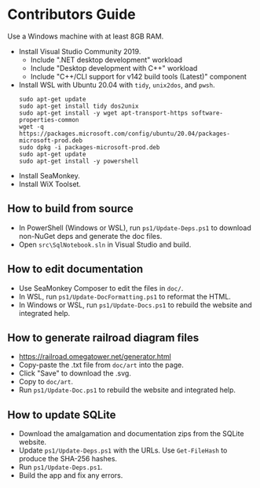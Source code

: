 # Contributors Guide

Use a Windows machine with at least 8GB RAM.

- Install Visual Studio Community 2019.
    - Include ".NET desktop development" workload
    - Include "Desktop development with C++" workload
    - Include "C++/CLI support for v142 build tools (Latest)" component
- Install WSL with Ubuntu 20.04 with `tidy`, `unix2dos`, and `pwsh`.
    ```
    sudo apt-get update
    sudo apt-get install tidy dos2unix
    sudo apt-get install -y wget apt-transport-https software-properties-common
    wget -q https://packages.microsoft.com/config/ubuntu/20.04/packages-microsoft-prod.deb
    sudo dpkg -i packages-microsoft-prod.deb
    sudo apt-get update
    sudo apt-get install -y powershell
    ```
- Install SeaMonkey.
- Install WiX Toolset.

## How to build from source

- In PowerShell (Windows or WSL), run `ps1/Update-Deps.ps1` to download non-NuGet deps and generate the doc files.
- Open `src\SqlNotebook.sln` in Visual Studio and build.

## How to edit documentation

- Use SeaMonkey Composer to edit the files in `doc/`.
- In WSL, run `ps1/Update-DocFormatting.ps1` to reformat the HTML.
- In Windows or WSL, run `ps1/Update-Docs.ps1` to rebuild the website and integrated help.

## How to generate railroad diagram files

- https://railroad.omegatower.net/generator.html
- Copy-paste the .txt file from `doc/art` into the page.
- Click "Save" to download the .svg.
- Copy to `doc/art`.
- Run `ps1/Update-Doc.ps1` to rebuild the website and integrated help.

## How to update SQLite

- Download the amalgamation and documentation zips from the SQLite website.
- Update `ps1/Update-Deps.ps1` with the URLs. Use `Get-FileHash` to produce the SHA-256 hashes.
- Run `ps1/Update-Deps.ps1`.
- Build the app and fix any errors.
